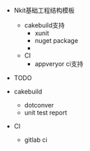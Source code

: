  
 - Nkit基础工程结构模板
   - cakebuild支持
      - xunit
	  - nuget package
	  - 
   - CI
     - appveryor ci支持
  
 - TODO
  - cakebuild 
     - dotconver
	 - unit test report
  - CI
     - gitlab ci
